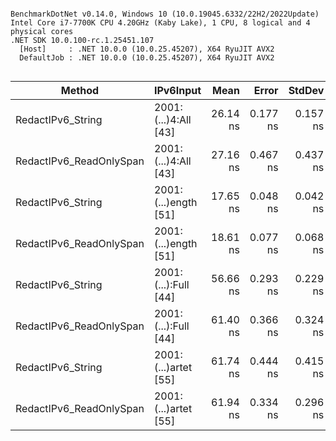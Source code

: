 ```

BenchmarkDotNet v0.14.0, Windows 10 (10.0.19045.6332/22H2/2022Update)
Intel Core i7-7700K CPU 4.20GHz (Kaby Lake), 1 CPU, 8 logical and 4 physical cores
.NET SDK 10.0.100-rc.1.25451.107
  [Host]     : .NET 10.0.0 (10.0.25.45207), X64 RyuJIT AVX2
  DefaultJob : .NET 10.0.0 (10.0.25.45207), X64 RyuJIT AVX2


```
| Method                  | IPv6Input            | Mean     | Error    | StdDev   | Gen0   | Allocated |
|------------------------ |--------------------- |---------:|---------:|---------:|-------:|----------:|
| RedactIPv6_String       | 2001:(...)4:All [43] | 26.14 ns | 0.177 ns | 0.157 ns | 0.0249 |     104 B |
| RedactIPv6_ReadOnlySpan | 2001:(...)4:All [43] | 27.16 ns | 0.467 ns | 0.437 ns | 0.0249 |     104 B |
| RedactIPv6_String       | 2001:(...)ength [51] | 17.65 ns | 0.048 ns | 0.042 ns |      - |         - |
| RedactIPv6_ReadOnlySpan | 2001:(...)ength [51] | 18.61 ns | 0.077 ns | 0.068 ns |      - |         - |
| RedactIPv6_String       | 2001:(...):Full [44] | 56.66 ns | 0.293 ns | 0.229 ns | 0.0248 |     104 B |
| RedactIPv6_ReadOnlySpan | 2001:(...):Full [44] | 61.40 ns | 0.366 ns | 0.324 ns | 0.0248 |     104 B |
| RedactIPv6_String       | 2001:(...)artet [55] | 61.74 ns | 0.444 ns | 0.415 ns | 0.0248 |     104 B |
| RedactIPv6_ReadOnlySpan | 2001:(...)artet [55] | 61.94 ns | 0.334 ns | 0.296 ns | 0.0248 |     104 B |
